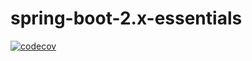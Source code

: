 # spring-boot-2.x-essentials

[![codecov](https://codecov.io/gh/djdjalas/spring-boot-2.x-essentials/branch/master/graph/badge.svg)](https://codecov.io/gh/djdjalas/spring-boot-2.x-essentials)

